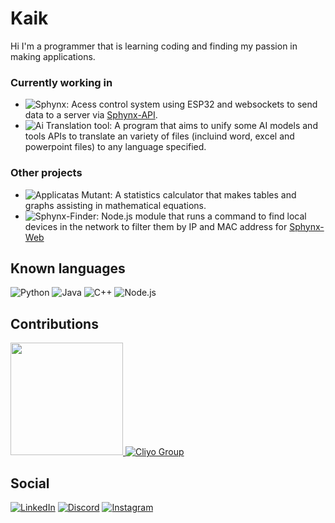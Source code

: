# Kaik
Hi I'm a programmer that is learning coding and finding my passion in making applications.

### Currently working in
- ![Sphynx](https://github.com/cliyo/sphynx-esp32/):
  Acess control system using ESP32 and websockets to send data to a server via [Sphynx-API](https://github.com/cliyo/sphynx-api).
- ![Ai Translation tool](https://github.com/snootic/ai-office-translator/):
  A program that aims to unify some AI models and tools APIs to translate an variety of files (incluind word, excel and powerpoint files) to any language specified.

### Other projects
- ![Applicatas Mutant](https://github.com/snootic/applicatas-mutant/):
  A statistics calculator that makes tables and graphs assisting in mathematical equations.
- ![Sphynx-Finder](https://github.com/cliyo/sphynx-finder):
  Node.js module that runs a command to find local devices in the network to filter them by IP and MAC address for [Sphynx-Web](https://github.com/cliyo/sphynx-web)

## Known languages
![Python](https://img.shields.io/badge/Python-3776AB?logo=python&logoColor=fff)
![Java](https://img.shields.io/badge/Java-%23ED8B00.svg?logo=openjdk&logoColor=white)
![C++](https://img.shields.io/badge/C++-%2300599C.svg?logo=c%2B%2B&logoColor=white)
![Node.js](https://img.shields.io/badge/Node.js-6DA55F?logo=node.js&logoColor=white)

## Contributions
<div>
  <a href="https://github.com/Snootic"><img height="180em" src="https://github-readme-stats.vercel.app/api?username=Snootic&theme=transparent&bg_color=000&border_color=4b0082&show_icons=true&icon_color=32174d&title_color=4b0082&text_color=FFF&include_all_commits=true"/>
<!--   <img height="180em" width="500m" src="https://streak-stats.demolab.com/?user=Snootic&theme=bear&background=000&border=4b0082&dates=FFF&ring=32174d&currStreakLabel=32174d&fire=40174d&sideLabels=17324d&sideNums=40174d&currStreakNum=17324d"/> -->
  </a><a href="https://github.com/Cliyo"><img src="https://avatars.githubusercontent.com/u/166717333?s=200&v=4" alt="Cliyo Group"></a>
</div>

## Social
[![LinkedIn](https://img.shields.io/badge/LinkedIn-000?style=for-the-badge&logo=linkedin&logoColor=0E76A8)](https://www.linkedin.com/in/kaikmen/)
[![Discord](https://img.shields.io/badge/Discord-000?style=for-the-badge&logo=discord)](https://discord.com/users/365299549595631616)
[![Instagram](https://img.shields.io/badge/Instagram-000?style=for-the-badge&logo=instagram)](https://www.instagram.com/snootic_/)
